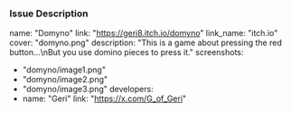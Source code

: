 ### Issue Description

name: "Domyno"
link: "https://geri8.itch.io/domyno"
link_name: "itch.io"
cover: "domyno.png"
description: "This is a game about pressing the red button...\nBut you use domino pieces to press it."
screenshots:
  - "domyno/image1.png"
  - "domyno/image2.png"
  - "domyno/image3.png"
developers:
  - name: "Geri"
    link: "https://x.com/G_of_Geri"